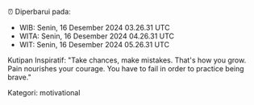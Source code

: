 ⏰ Diperbarui pada:
- WIB: Senin, 16 Desember 2024 03.26.31 UTC
- WITA: Senin, 16 Desember 2024 04.26.31 UTC
- WIT: Senin, 16 Desember 2024 05.26.31 UTC

Kutipan Inspiratif:
"Take chances, make mistakes. That's how you grow. Pain nourishes your courage. You have to fail in order to practice being brave."


Kategori: motivational

